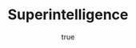 ---
title: "Superintelligence"
bookCover: "/assets/book-covers/superintelligence.jpg"
slug: "superintelligence"
bookAuthor: "Nick Bostrom"
rating: 10
amazonLink: ""
author:
  name: Rico Trebeljahr
  picture: "/assets/blog/profile.jpeg"
---